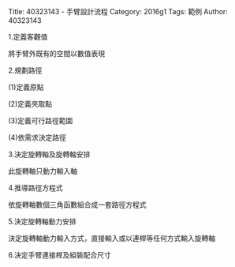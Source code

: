 Title: 40323143 -  手臂設計流程
Category: 2016g1
Tags: 範例
Author: 40323143


<!-- PELICAN_END_SUMMARY -->


1.定義客觀值

將手臂外既有的空間以數值表現

2.規劃路徑

(1)定義原點

(2)定義夾取點

(3)定義可行路徑範圍

(4)依需求決定路徑

3.決定旋轉軸及旋轉軸安排

此旋轉軸只動力輸入軸

4.推導路徑方程式

依旋轉軸數個三角函數組合成一套路徑方程式

5.決定旋轉軸動力安排

決定旋轉軸動力輸入方式，直接輸入或以連桿等任何方式輸入旋轉軸

6.決定手臂連接桿及組裝配合尺寸






